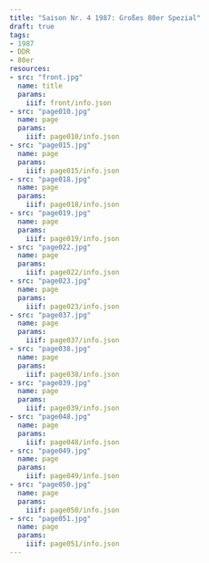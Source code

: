 ```yaml
---
title: "Saison Nr. 4 1987: Großes 80er Spezial"
draft: true
tags:
- 1987
- DDR
- 80er
resources:
- src: "front.jpg"
  name: title
  params:
    iiif: front/info.json
- src: "page010.jpg"
  name: page
  params:
    iiif: page010/info.json
- src: "page015.jpg"
  name: page
  params:
    iiif: page015/info.json
- src: "page018.jpg"
  name: page
  params:
    iiif: page018/info.json
- src: "page019.jpg"
  name: page
  params:
    iiif: page019/info.json
- src: "page022.jpg"
  name: page
  params:
    iiif: page022/info.json
- src: "page023.jpg"
  name: page
  params:
    iiif: page023/info.json
- src: "page037.jpg"
  name: page
  params:
    iiif: page037/info.json
- src: "page038.jpg"
  name: page
  params:
    iiif: page038/info.json
- src: "page039.jpg"
  name: page
  params:
    iiif: page039/info.json
- src: "page048.jpg"
  name: page
  params:
    iiif: page048/info.json
- src: "page049.jpg"
  name: page
  params:
    iiif: page049/info.json
- src: "page050.jpg"
  name: page
  params:
    iiif: page050/info.json
- src: "page051.jpg"
  name: page
  params:
    iiif: page051/info.json
---
```

